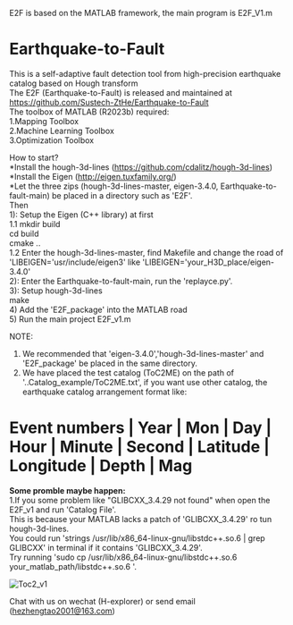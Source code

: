 E2F is based on the MATLAB framework, the main program is E2F_V1.m  
# Earthquake-to-Fault  
This is a self-adaptive fault detection tool from high-precision earthquake catalog based on Hough transform  
The E2F (Earthquake-to-Fault) is released and maintained at https://github.com/Sustech-ZtHe/Earthquake-to-Fault  
The toolbox of MATLAB (R2023b) required:  
1.Mapping Toolbox  
2.Machine Learning Toolbox  
3.Optimization Toolbox  

How to start?  
*Install the hough-3d-lines (https://github.com/cdalitz/hough-3d-lines)  
*Install the Eigen (http://eigen.tuxfamily.org/)  
*Let the three zips (hough-3d-lines-master, eigen-3.4.0, Earthquake-to-fault-main) be placed in a directory such as 'E2F'.  
Then  
1): Setup the Eigen (C++ library) at first  
  1.1 mkdir build  
      cd build  
      cmake ..  
  1.2 Enter the hough-3d-lines-master, find Makefile and change the road of 'LIBEIGEN='usr/include/eigen3' like 'LIBEIGEN='your_H3D_place/eigen-3.4.0'  
2): Enter the Earthquake-to-fault-main, run the 'replayce.py'.  
3): Setup hough-3d-lines  
  make  
4) Add the 'E2F_package' into the MATLAB road  
5) Run the main project E2F_v1.m 

NOTE: 
1. We recommended that 'eigen-3.4.0','hough-3d-lines-master' and 'E2F_package' be placed in the same directory.
2. We have placed the test catalog (ToC2ME) on the path of '..Catalog_example/ToC2ME.txt', if you want use other catalog, the earthquake catalog arrangement format like: 
# Event numbers | Year | Mon | Day | Hour | Minute | Second | Latitude | Longitude | Depth | Mag

**Some promble maybe happen:**  
1.If you some problem like "GLIBCXX_3.4.29 not found" when open the E2F_v1 and run 'Catalog File'.  
  This is because your MATLAB lacks a patch of 'GLIBCXX_3.4.29' ro tun hough-3d-lines.  
  You could run 'strings /usr/lib/x86_64-linux-gnu/libstdc++.so.6 | grep GLIBCXX' in terminal if it contains 'GLIBCXX_3.4.29'.  
  Try running 'sudo cp /usr/lib/x86_64-linux-gnu/libstdc++.so.6 your_matlab_path/libstdc++.so.6 '.
  

![Toc2_v1](https://github.com/user-attachments/assets/f86fbd3b-80e5-418f-acb2-c3cf0a2c2aed)


Chat with us on wechat (H-explorer) or send email (hezhengtao2001@163.com)
